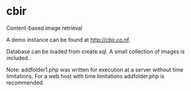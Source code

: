 cbir
====

Content-based image retrieval

A demo instance can be found at http://cbir.co.nf.

Database can be loaded from create.sql. A small collection of images is included.

Note: addfolder1.php was written for execution at a server without time limitations.
For a web host with time limitations addfolder.php is recommended.
